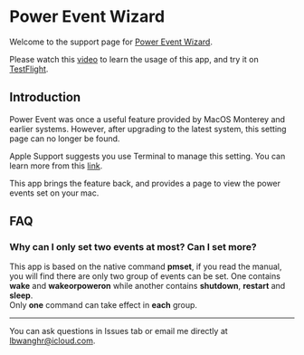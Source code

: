 # Power Event Wizard
Welcome to the support page for [Power Event Wizard](https://apps.apple.com/cn/app/scheduled-startup-wizard/id6503290654?mt=12).  

Please watch this [video](https://youtu.be/Mh2bkcEp0tE) to learn the usage of this app, and try it on [TestFlight](https://testflight.apple.com/join/XfE2jsU8).

## Introduction
Power Event was once a useful feature provided by MacOS Monterey and earlier systems. However, after upgrading to the latest system, this setting page can no longer be found.

Apple Support suggests you use Terminal to manage this setting. You can learn more from this [link](https://support.apple.com/guide/mac-help/schedule-your-mac-to-turn-on-or-off-mchl40376151/mac).

This app brings the feature back, and provides a page to view the power events set on your mac.

## FAQ

### Why can I only set two events at most? Can I set more?  
This app is based on the native command **pmset**, if you read the manual, you will find there are only two group of events can be set. One contains **wake** and **wakeorpoweron** while another contains **shutdown**, **restart** and **sleep**.  
Only **one** command can take effect in **each** group.

---
You can ask questions in Issues tab or email me directly at lbwanghr@icloud.com.
